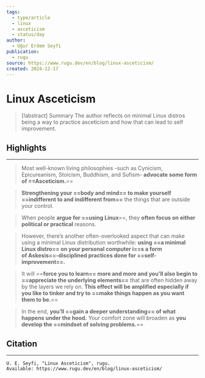 ```yaml
---
tags:
  - type/article
  - linux
  - asceticism
  - status/day
author:
  - Uğur Erdem Seyfi
publication:
  - rugu
source: https://www.rugu.dev/en/blog/linux-asceticism/
created: 2024-12-17
---
```

# Linux Asceticism

> [!abstract] Summary
> The author reflects on minimal Linux distros being a way to practice asceticism and how that can lead to self improvement.
## Highlights
---
> Most well-known living philosophies -such as Cynicism, Epicureanism, Stoicism, Buddhism, and Sufism- **advocate some form of ==Asceticism.**==

> **Strengthening your ==body and mind== to make yourself ==indifferent to and indifferent from==** the things that are outside your control.

> When people **argue for ==using Linux**==, they **often focus on either political or practical** reasons.

> However, there’s another often-overlooked aspect that can make using a minimal Linux distribution worthwhile: **using ==a minimal Linux distro== on your personal computer i==s a form of Askesis==-disciplined practices done for ==self-improvement==.**

> It will ==**force you to learn== more and more and you’ll also begin to ==appreciate the underlying elements==** that are often hidden away by the layers we rely on. **This effect will be amplified especially if you like to tinker and try to ==make things happen as you want them to be.**==

> In the end, **you’ll ==gain a deeper understanding== of what happens under the hood.** Your comfort zone will broaden as **you develop the ==mindset of solving problems.**==
## Citation
---
```
U. E. Seyfi, "Linux Asceticism", rugu.
Available: https://www.rugu.dev/en/blog/linux-asceticism/
```

